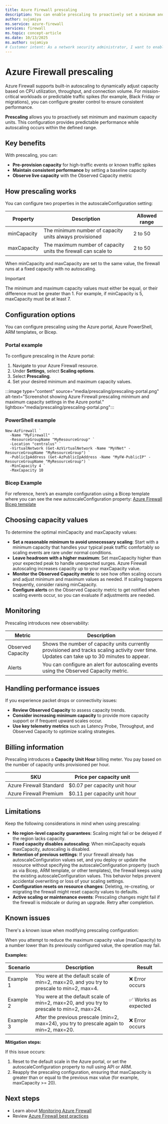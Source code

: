 ```yaml
---
title: Azure Firewall prescaling
description: You can enable prescaling to proactively set a minimum and maximum number of firewall capacity units (instances) for predictable performance.
author: sujamiya
ms.service: azure-firewall
services: firewall
ms.topic: concept-article
ms.date: 10/13/2025
ms.author: sujamiya
# Customer intent: As a network security administrator, I want to enable Prescaling on my Azure Firewall, so that I can proactively set a minimum and maximum number of firewall capacity units (instances) for predictable performance during high-traffic events.
---
```


# Azure Firewall prescaling

Azure Firewall supports built-in autoscaling to dynamically adjust capacity based on CPU utilization, throughput, and connection volume. For mission-critical workloads or predictable traffic spikes (for example, Black Friday or migrations), you can configure greater control to ensure consistent performance.

**Prescaling** allows you to proactively set minimum and maximum capacity units. This configuration provides predictable performance while autoscaling occurs within the defined range.

## Key benefits

With prescaling, you can:

- **Pre-provision capacity** for high-traffic events or known traffic spikes
- **Maintain consistent performance** by setting a baseline capacity
- **Observe live capacity** with the Observed Capacity metric

## How prescaling works

You can configure two properties in the autoscaleConfiguration setting:

| Property | Description | Allowed range |
|----------|-------------|---------------|
| minCapacity | The minimum number of capacity units always provisioned | 2 to 50 |
| maxCapacity | The maximum number of capacity units the firewall can scale to | 2 to 50 |

When minCapacity and maxCapacity are set to the same value, the firewall runs at a fixed capacity with no autoscaling.

> [!IMPORTANT]
> The minimum and maximum capacity values must either be equal, or their difference must be greater than 1. For example, if minCapacity is 5, maxCapacity must be at least 7.

## Configuration options

You can configure prescaling using the Azure portal, Azure PowerShell, ARM templates, or Bicep.

### Portal example

To configure prescaling in the Azure portal:

1. Navigate to your Azure Firewall resource.
1. Under **Settings**, select **Scaling options**.
1. Select **Prescaling**.
1. Set your desired minimum and maximum capacity values.

:::image type="content" source="media/prescaling/prescaling-portal.png" alt-text="Screenshot showing Azure Firewall prescaling minimum and maximum capacity settings in the Azure portal." lightbox="media/prescaling/prescaling-portal.png":::

### PowerShell example
```azurepowershell
New-AzFirewall `
  -Name "MyFirewall" `
  -ResourceGroupName "MyResourceGroup" `
  -Location "centralus" `
  -VirtualNetwork (Get-AzVirtualNetwork -Name "MyVNet" -ResourceGroupName "MyResourceGroup") `
  -PublicIpAddress (Get-AzPublicIpAddress -Name "MyFW-PublicIP" -ResourceGroupName "MyResourceGroup") `
  -MinCapacity 4 `
  -MaxCapacity 10
```
### Bicep Example
For reference, here’s an example configuration using a Bicep template where you can see the new autoscaleConfiguration property: [Azure Firewall Bicep template](/azure/templates/microsoft.network/azurefirewalls?pivots=deployment-language-bicep)

## Choosing capacity values

To determine the optimal minCapacity and maxCapacity values:

-  **Set a reasonable minimum to avoid unnecessary scaling**: Start with a minimum capacity that handles your typical peak traffic comfortably so scaling events are rare under normal conditions.
-  **Leave headroom with a higher maximum**: Set maxCapacity higher than your expected peak to handle unexpected surges. Azure Firewall autoscaling increases capacity up to your maxCapacity value.
-  **Monitor the Observed Capacity metric** to see how often scaling occurs and adjust minimum and maximum values as needed. If scaling happens frequently, consider raising minCapacity.
-  **Configure alerts** on the Observed Capacity metric to get notified when scaling events occur, so you can evaluate if adjustments are needed.

## Monitoring

Prescaling introduces new observability:

| Metric | Description |
|--------|-------------|
| Observed Capacity | Shows the number of capacity units currently provisioned and tracks scaling activity over time. Updates can take up to 30 minutes to appear. |
| Alerts | You can configure an alert for autoscaling events using the Observed Capacity metric. |

## Handling performance issues

If you experience packet drops or connectivity issues:

- **Review Observed Capacity** to assess capacity trends.
- **Consider increasing minimum capacity** to provide more capacity support or if frequent upward scales occur.
- **Use key telemetry metrics** such as Latency Probe, Throughput, and Observed Capacity to optimize scaling strategies.

## Billing information

Prescaling introduces a **Capacity Unit Hour** billing meter. You pay based on the number of capacity units provisioned per hour.

| SKU | Price per capacity unit |
|-----|-------------------------|
| Azure Firewall Standard | $0.07 per capacity unit hour |
| Azure Firewall Premium | $0.11 per capacity unit hour |

## Limitations

Keep the following considerations in mind when using prescaling:

- **No region-level capacity guarantees**: Scaling might fail or be delayed if the region lacks capacity.
- **Fixed capacity disables autoscaling**: When minCapacity equals maxCapacity, autoscaling is disabled.
- **Retention of previous settings**: If your firewall already has autoscaleConfiguration values set, and you deploy or update the resource without specifying the autoscaleConfiguration property (such as via Bicep, ARM template, or other templates), the firewall keeps using the existing autoscaleConfiguration values. This behavior helps prevent accidental overwriting or loss of your scaling settings.
- **Configuration resets on resource changes**: Deleting, re-creating, or migrating the firewall might reset capacity values to defaults.
- **Active scaling or maintenance events**: Prescaling changes might fail if the firewall is midscale or during an upgrade. Retry after completion.

## Known issues

There's a known issue when modifying prescaling configuration:

When you attempt to reduce the maximum capacity value (maxCapacity) to a number lower than its previously configured value, the operation may fail.

**Examples:**

| Scenario | Description | Result |
|----------|-------------|--------|
| Example 1 | You were at the default scale of min=2, max=20, and you try to prescale to min=2, max=4. | ❌ Error occurs |
| Example 2 | You were at the default scale of min=2, max=20, and you try to prescale to min=2, max=24. | ✅ Works as expected |
| Example 3 | After the previous prescale (min=2, max=24), you try to prescale again to min=2, max=20. | ❌ Error occurs |

**Mitigation steps:**

If this issue occurs:

1. Reset to the default scale in the Azure portal, or set the autoscaleConfiguration property to null using API or ARM.
1. Reapply the prescaling configuration, ensuring that maxCapacity is greater than or equal to the previous max value (for example, maxCapacity >= 20).

## Next steps

- Learn about [Monitoring Azure Firewall](monitor-firewall-reference.md)
- Review [Azure Firewall best practices](firewall-best-practices.md)

